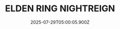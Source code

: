 ---
title: "ELDEN RING NIGHTREIGN"
id: 2622380
date: 2025-07-29T05:00:05.900Z
link: games/steam/recent/elden-ring-nightreign
image: http://media.steampowered.com/steamcommunity/public/images/apps/2622380/c59f3732d379c9667450b174353d69d5bcea95a5.jpg
playtime_2weeks: 2107
playtime_forever: 8946
playtime_windows_forever: 0
playtime_mac_forever: 0
playtime_linux_forever: 8946
playtime_deck_forever: 8946
---